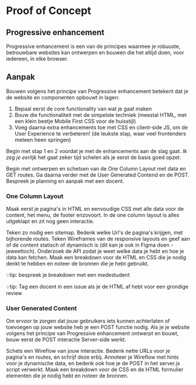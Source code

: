# Proof of Concept

## Progressive enhancement

<!--Over het bouwen van je website in lagen, en onderzoeken van de functional en reliable laag.-->

Progressive enhancement is een van de principes waarmee je robuuste, betrouwbare websites kan ontwerpen en bouwen die het altijd doen, voor iedereen, in elke browser.




## Aanpak

Bouwen volgens het principe van Progressive enhancement betekent dat je de website en componenten opbouwt in lagen: 
<!-- Door je website en componenten in lagen te bouwen zorg je ervoor dat als een enhancement zoals een mooie animatie, of een interactie met client-side javascript niet door een browser kan worden uitgevoerd  -->

1. Bepaal eerst de core functionality van wat je gaat maken
2. Bouw die functionaliteit met de simpelste techniek (meestal HTML, met een klein beetje Mobile First CSS voor de huisstijl)
3. Voeg daarna extra enhancements toe met CSS en client-side JS, om de User Experience te verbeteren! (de leukste stap, waar veel frontenders meteen heen springen)

Begin met stap 1 en 2 voordat je met de enhancements aan de slag gaat. _Ik zeg je eerlijk_ het gaat zeker tijd schelen als je eerst de basis goed opzet.

Begin met ontwerpen en schetsen van de One Column Layout met data en GET routes.
Ga daarna verder met de User Generated Contend en de POST. 
Bespreek je planning en aanpak met een docent. 


### One Column Layout

Maak eerst je pagina's in HTML en eenvoudige CSS met alle data voor de content, het menu, de footer enzovoort. In de one column layout is alles uitgeklapt en zit nog geen interactie. 

Teken zo nodig een sitemap. Bedenk welke Url's de pagina's krijgen, met bijhorende routes. Teken Wireframes van de responsive layouts en geef aan of de content statisch of dynamisch is (dit kan je ook in Figma doen - jeweettoch). Onderzoek de API zodat je weet welke data je hebt en hoe je data kan fetchen. Maak een breakdown voor de HTML en CSS die je nodig denkt te hebben en noteer de bronnen die je hebt gebruikt.

💡tip: bespreek je breakdown met een medestudent

💡tip: Tag een docent in een issue als je de HTML af hebt voor een grondige review

### User Generated Content

Om ervoor te zorgen dat jouw gebruikers iets kunnen achterlaten of toevoegen op jouw website heb je een POST functie nodig. Als je je website volgens het principe van Progressive enhancement ontwerpt en bouwt, bouw eerst de POST interactie Server-side werkt. 

Schets een Wireflow van jouw interactie. Bedenk nette URLs voor je pagina's en routes, en schrijf deze erbij. Annoteer je Wireflow met hints voor je dynamische data, en bedenk ook hoe je de POST in het server.js script verwerkt. Maak een breakdown voor de CSS en de HTML formulier elementen die je nodig hebt en noteer de bronnen.


<!--

## Aanpak

Goede HTML onderzoeken. Fomulieren met fieldsets. Server side afhandelen van User generated content.
Mobile first/one column layout met basis huisstijl.

Schetsen/prototypen:
Sitemap met url-design, routes en data fetch, wireframes met statische en dynamische data, wireflow voor interactie en animatie, High res in Figma responsive layouts.


Goede HTML onderzoeken. Fomulieren met fieldsets. Server side afhandelen van User generated content.
Mobile first/one column layout met basis huisstijl.

Sitemap met url-design, routes en data fetch, wireframes met statische en dynamische data, wireflow voor interactie en animatie,. high res in Figma responsive layouts.

-->
